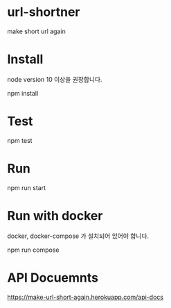 # url-shortner
make short url again

# Install
node version 10 이상을 권장합니다.

npm install 

# Test
npm test

# Run
npm run start

# Run with docker
docker, docker-compose 가 설치되어 있어야 합니다.

npm run compose

# API Docuemnts
https://make-url-short-again.herokuapp.com/api-docs
